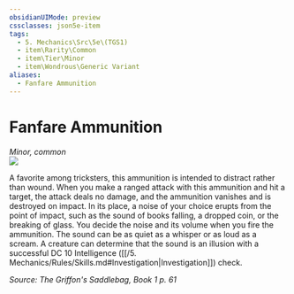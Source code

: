 ```yaml
---
obsidianUIMode: preview
cssclasses: json5e-item
tags:
  - 5. Mechanics\Src\5e\(TGS1)
  - item\Rarity\Common
  - item\Tier\Minor
  - item\Wondrous\Generic Variant
aliases:
  - Fanfare Ammunition
---
```

# Fanfare Ammunition
*Minor, common*  
![](https://raw.githubusercontent.com/TheGiddyLimit/homebrew/master/_img/TGS1/Fanfare-Ammunition.webp#right)  


A favorite among tricksters, this ammunition is intended to distract rather than wound. When you make a ranged attack with this ammunition and hit a target, the attack deals no damage, and the ammunition vanishes and is destroyed on impact. In its place, a noise of your choice erupts from the point of impact, such as the sound of books falling, a dropped coin, or the breaking of glass. You decide the noise and its volume when you fire the ammunition. The sound can be as quiet as a whisper or as loud as a scream. A creature can determine that the sound is an illusion with a successful DC 10 Intelligence ([[/5. Mechanics/Rules/Skills.md#Investigation\|Investigation]]) check.

*Source: The Griffon's Saddlebag, Book 1 p. 61*
